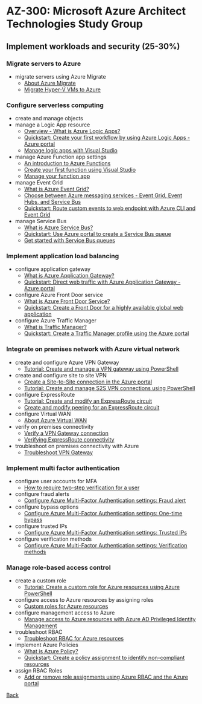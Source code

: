 # AZ-300: Microsoft Azure Architect Technologies Study Group
## Implement workloads and security (25-30%)

### Migrate servers to Azure
- migrate servers using Azure Migrate
  - [About Azure Migrate](https://docs.microsoft.com/en-us/azure/migrate/migrate-services-overview)
  - [Migrate Hyper-V VMs to Azure](https://docs.microsoft.com/en-us/azure/migrate/tutorial-migrate-hyper-v)
  
### Configure serverless computing
- create and manage objects
- manage a Logic App resource
  - [Overview - What is Azure Logic Apps?](https://docs.microsoft.com/en-us/azure/logic-apps/logic-apps-overview)
  - [Quickstart: Create your first workflow by using Azure Logic Apps - Azure portal](https://docs.microsoft.com/en-us/azure/logic-apps/quickstart-create-first-logic-app-workflow)
  - [Manage logic apps with Visual Studio](https://docs.microsoft.com/en-us/azure/logic-apps/manage-logic-apps-with-visual-studio)
- manage Azure Function app settings
  - [An introduction to Azure Functions](https://docs.microsoft.com/en-us/azure/azure-functions/functions-overview)
  - [Create your first function using Visual Studio](https://docs.microsoft.com/en-us/azure/azure-functions/functions-create-your-first-function-visual-studio)
  - [Manage your function app](https://docs.microsoft.com/en-us/azure/azure-functions/functions-how-to-use-azure-function-app-settings)
- manage Event Grid
  - [What is Azure Event Grid?](https://docs.microsoft.com/en-us/azure/event-grid/overview)
  - [Choose between Azure messaging services - Event Grid, Event Hubs, and Service Bus](https://docs.microsoft.com/en-us/azure/event-grid/compare-messaging-services)
  - [Quickstart: Route custom events to web endpoint with Azure CLI and Event Grid](https://docs.microsoft.com/en-us/azure/event-grid/custom-event-quickstart)
- manage Service Bus
  - [What is Azure Service Bus?](https://docs.microsoft.com/en-us/azure/service-bus-messaging/service-bus-messaging-overview)
  - [Quickstart: Use Azure portal to create a Service Bus queue](https://docs.microsoft.com/en-us/azure/service-bus-messaging/service-bus-quickstart-portal)
  - [Get started with Service Bus queues](https://docs.microsoft.com/en-us/azure/service-bus-messaging/service-bus-dotnet-get-started-with-queues)

### Implement application load balancing
- configure application gateway
  - [What is Azure Application Gateway?](https://docs.microsoft.com/en-us/azure/application-gateway/overview)
  - [Quickstart: Direct web traffic with Azure Application Gateway - Azure portal](https://docs.microsoft.com/en-us/azure/application-gateway/quick-create-portal)
- configure Azure Front Door service
  - [What is Azure Front Door Service?](https://docs.microsoft.com/en-us/azure/frontdoor/front-door-overview)
  - [Quickstart: Create a Front Door for a highly available global web application](https://docs.microsoft.com/en-us/azure/frontdoor/quickstart-create-front-door)
- configure Azure Traffic Manager
  - [What is Traffic Manager?](https://docs.microsoft.com/en-us/azure/traffic-manager/traffic-manager-overview)
  - [Quickstart: Create a Traffic Manager profile using the Azure portal](https://docs.microsoft.com/en-us/azure/traffic-manager/quickstart-create-traffic-manager-profile)

### Integrate on premises network with Azure virtual network
- create and configure Azure VPN Gateway
  - [Tutorial: Create and manage a VPN gateway using PowerShell](https://docs.microsoft.com/en-us/azure/vpn-gateway/vpn-gateway-tutorial-create-gateway-powershell)
- create and configure site to site VPN
  - [Create a Site-to-Site connection in the Azure portal](https://docs.microsoft.com/en-us/azure/vpn-gateway/vpn-gateway-howto-site-to-site-resource-manager-portal)
  - [Tutorial: Create and manage S2S VPN connections using PowerShell](https://docs.microsoft.com/en-us/azure/vpn-gateway/vpn-gateway-tutorial-vpnconnection-powershell)
- configure ExpressRoute
  - [Tutorial: Create and modify an ExpressRoute circuit](https://docs.microsoft.com/en-us/azure/expressroute/expressroute-howto-circuit-portal-resource-manager)
  - [Create and modify peering for an ExpressRoute circuit](https://docs.microsoft.com/en-us/azure/expressroute/expressroute-howto-routing-portal-resource-manager)
- configure Virtual WAN
  - [About Azure Virtual WAN](https://docs.microsoft.com/en-us/azure/virtual-wan/virtual-wan-about)
- verify on premises connectivity
  - [Verify a VPN Gateway connection](https://docs.microsoft.com/en-us/azure/vpn-gateway/vpn-gateway-verify-connection-resource-manager)
  - [Verifying ExpressRoute connectivity](https://docs.microsoft.com/en-us/azure/expressroute/expressroute-troubleshooting-expressroute-overview)
- troubleshoot on premises connectivity with Azure
  - [Troubleshoot VPN Gateway](https://docs.microsoft.com/en-us/azure/vpn-gateway/vpn-gateway-troubleshoot)

### Implement multi factor authentication
- configure user accounts for MFA
  - [How to require two-step verification for a user](https://docs.microsoft.com/en-us/azure/active-directory/authentication/howto-mfa-userstates)
- configure fraud alerts
  - [Configure Azure Multi-Factor Authentication settings: Fraud alert](https://docs.microsoft.com/en-us/azure/active-directory/authentication/howto-mfa-mfasettings#fraud-alert)
- configure bypass options
  - [Configure Azure Multi-Factor Authentication settings: One-time bypass](https://docs.microsoft.com/en-us/azure/active-directory/authentication/howto-mfa-mfasettings#one-time-bypass)
- configure trusted IPs
  - [Configure Azure Multi-Factor Authentication settings: Trusted IPs](https://docs.microsoft.com/en-us/azure/active-directory/authentication/howto-mfa-mfasettings#trusted-ips)
- configure verification methods
  - [Configure Azure Multi-Factor Authentication settings: Verification methods](https://docs.microsoft.com/en-us/azure/active-directory/authentication/howto-mfa-mfasettings#verification-methods)

### Manage role-based access control
- create a custom role
  - [Tutorial: Create a custom role for Azure resources using Azure PowerShell](https://docs.microsoft.com/en-us/azure/role-based-access-control/tutorial-custom-role-powershell)
- configure access to Azure resources by assigning roles
  - [Custom roles for Azure resources](https://docs.microsoft.com/en-us/azure/role-based-access-control/custom-roles)
- configure management access to Azure
  - [Manage access to Azure resources with Azure AD Privileged Identity Management](https://docs.microsoft.com/en-us/azure/role-based-access-control/pim-azure-resource)
- troubleshoot RBAC
  - [Troubleshoot RBAC for Azure resources](https://docs.microsoft.com/en-us/azure/role-based-access-control/troubleshooting)
- implement Azure Policies
  - [What is Azure Policy?](https://docs.microsoft.com/en-us/azure/governance/policy/overview)
  - [Quickstart: Create a policy assignment to identify non-compliant resources](https://docs.microsoft.com/en-us/azure/governance/policy/assign-policy-portal)
- assign RBAC Roles
  - [Add or remove role assignments using Azure RBAC and the Azure portal](https://docs.microsoft.com/en-us/azure/role-based-access-control/role-assignments-portal)

[Back](index.md)
